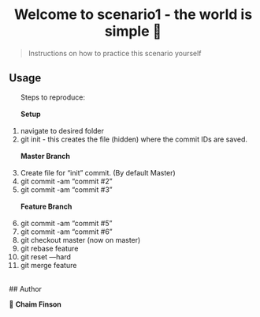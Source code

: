 <h1 align="center">Welcome to scenario1 - the world is simple 👋</h1>
<p>
</p>

> Instructions on how to practice this scenario yourself

## Usage

<ol>
<div>Steps to reproduce: </div><br>                  
<div><b>Setup</b></div>   <br>           
<li>navigate to desired folder</li>
<li> git init - this creates the file (hidden) where the commit IDs are saved.</li>       
<br>  
 <div><b>Master Branch</b></div>           
 <br>                   
<li> Create file for “init” commit. (By default Master)</li>
<li>git commit -am “commit #2”</li>
<li>git commit -am “commit #3”</li>       
<br> 
<div><b>Feature Branch</b></div>     <br> 
<li>git commit -am “commit #5”</li>
<li>git commit -am “commit #6”</li>
<li>git checkout master (now on master)</li>
<li>git rebase feature</li>
<li> git reset <ID> —hard</li>
<li>git merge feature</li>
</ol>
<br/>
## Author

👤 **Chaim Finson**
